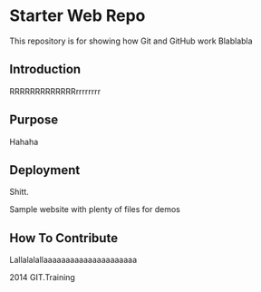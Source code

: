 # Starter Web Repo

This repository is for showing how Git and GitHub work
Blablabla

## Introduction
RRRRRRRRRRRRRrrrrrrrr

## Purpose
Hahaha

## Deployment

Shitt.

Sample website with plenty of files for demos

## How To Contribute
Lallalalallaaaaaaaaaaaaaaaaaaaaa

2014 GIT.Training